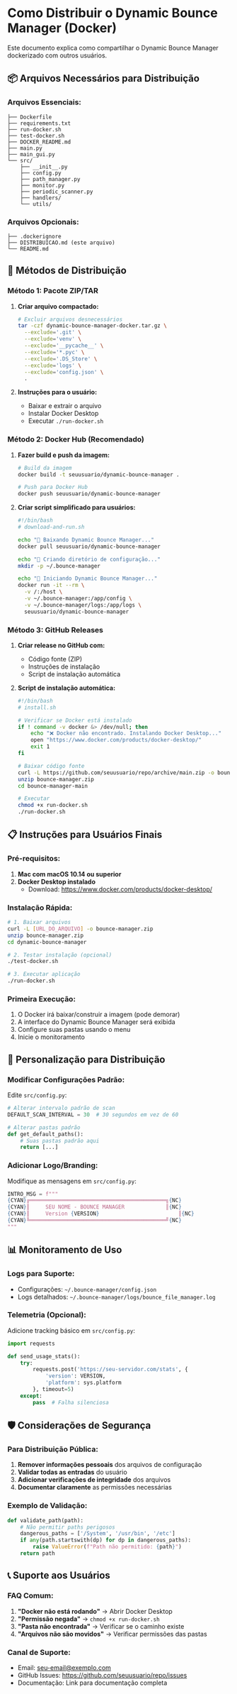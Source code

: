 # Como Distribuir o Dynamic Bounce Manager (Docker)

Este documento explica como compartilhar o Dynamic Bounce Manager dockerizado com outros usuários.

## 📦 Arquivos Necessários para Distribuição

### Arquivos Essenciais:
```
├── Dockerfile
├── requirements.txt
├── run-docker.sh
├── test-docker.sh
├── DOCKER_README.md
├── main.py
├── main_gui.py
└── src/
    ├── __init__.py
    ├── config.py
    ├── path_manager.py
    ├── monitor.py
    ├── periodic_scanner.py
    ├── handlers/
    └── utils/
```

### Arquivos Opcionais:
```
├── .dockerignore
├── DISTRIBUICAO.md (este arquivo)
└── README.md
```

## 🚀 Métodos de Distribuição

### Método 1: Pacote ZIP/TAR
1. **Criar arquivo compactado:**
   ```bash
   # Excluir arquivos desnecessários
   tar -czf dynamic-bounce-manager-docker.tar.gz \
     --exclude='.git' \
     --exclude='venv' \
     --exclude='__pycache__' \
     --exclude='*.pyc' \
     --exclude='.DS_Store' \
     --exclude='logs' \
     --exclude='config.json' \
     .
   ```

2. **Instruções para o usuário:**
   - Baixar e extrair o arquivo
   - Instalar Docker Desktop
   - Executar `./run-docker.sh`

### Método 2: Docker Hub (Recomendado)
1. **Fazer build e push da imagem:**
   ```bash
   # Build da imagem
   docker build -t seuusuario/dynamic-bounce-manager .
   
   # Push para Docker Hub
   docker push seuusuario/dynamic-bounce-manager
   ```

2. **Criar script simplificado para usuários:**
   ```bash
   #!/bin/bash
   # download-and-run.sh
   
   echo "🚀 Baixando Dynamic Bounce Manager..."
   docker pull seuusuario/dynamic-bounce-manager
   
   echo "📁 Criando diretório de configuração..."
   mkdir -p ~/.bounce-manager
   
   echo "🎵 Iniciando Dynamic Bounce Manager..."
   docker run -it --rm \
     -v /:/host \
     -v ~/.bounce-manager:/app/config \
     -v ~/.bounce-manager/logs:/app/logs \
     seuusuario/dynamic-bounce-manager
   ```

### Método 3: GitHub Releases
1. **Criar release no GitHub com:**
   - Código fonte (ZIP)
   - Instruções de instalação
   - Script de instalação automática

2. **Script de instalação automática:**
   ```bash
   #!/bin/bash
   # install.sh
   
   # Verificar se Docker está instalado
   if ! command -v docker &> /dev/null; then
       echo "❌ Docker não encontrado. Instalando Docker Desktop..."
       open "https://www.docker.com/products/docker-desktop/"
       exit 1
   fi
   
   # Baixar código fonte
   curl -L https://github.com/seuusuario/repo/archive/main.zip -o bounce-manager.zip
   unzip bounce-manager.zip
   cd bounce-manager-main
   
   # Executar
   chmod +x run-docker.sh
   ./run-docker.sh
   ```

## 📋 Instruções para Usuários Finais

### Pré-requisitos:
1. **Mac com macOS 10.14 ou superior**
2. **Docker Desktop instalado**
   - Download: https://www.docker.com/products/docker-desktop/

### Instalação Rápida:
```bash
# 1. Baixar arquivos
curl -L [URL_DO_ARQUIVO] -o bounce-manager.zip
unzip bounce-manager.zip
cd dynamic-bounce-manager

# 2. Testar instalação (opcional)
./test-docker.sh

# 3. Executar aplicação
./run-docker.sh
```

### Primeira Execução:
1. O Docker irá baixar/construir a imagem (pode demorar)
2. A interface do Dynamic Bounce Manager será exibida
3. Configure suas pastas usando o menu
4. Inicie o monitoramento

## 🔧 Personalização para Distribuição

### Modificar Configurações Padrão:
Edite `src/config.py`:
```python
# Alterar intervalo padrão de scan
DEFAULT_SCAN_INTERVAL = 30  # 30 segundos em vez de 60

# Alterar pastas padrão
def get_default_paths():
    # Suas pastas padrão aqui
    return [...]
```

### Adicionar Logo/Branding:
Modifique as mensagens em `src/config.py`:
```python
INTRO_MSG = f"""
{CYAN}╔═══════════════════════════════════════════╗{NC}
{CYAN}║     SEU NOME - BOUNCE MANAGER             ║{NC}
{CYAN}║     Version {VERSION}                         ║{NC}
{CYAN}╚═══════════════════════════════════════════╝{NC}
"""
```

## 📊 Monitoramento de Uso

### Logs para Suporte:
- Configurações: `~/.bounce-manager/config.json`
- Logs detalhados: `~/.bounce-manager/logs/bounce_file_manager.log`

### Telemetria (Opcional):
Adicione tracking básico em `src/config.py`:
```python
import requests

def send_usage_stats():
    try:
        requests.post('https://seu-servidor.com/stats', {
            'version': VERSION,
            'platform': sys.platform
        }, timeout=5)
    except:
        pass  # Falha silenciosa
```

## 🛡️ Considerações de Segurança

### Para Distribuição Pública:
1. **Remover informações pessoais** dos arquivos de configuração
2. **Validar todas as entradas** do usuário
3. **Adicionar verificações de integridade** dos arquivos
4. **Documentar claramente** as permissões necessárias

### Exemplo de Validação:
```python
def validate_path(path):
    # Não permitir paths perigosos
    dangerous_paths = ['/System', '/usr/bin', '/etc']
    if any(path.startswith(dp) for dp in dangerous_paths):
        raise ValueError(f"Path não permitido: {path}")
    return path
```

## 📞 Suporte aos Usuários

### FAQ Comum:
1. **"Docker não está rodando"** → Abrir Docker Desktop
2. **"Permissão negada"** → `chmod +x run-docker.sh`
3. **"Pasta não encontrada"** → Verificar se o caminho existe
4. **"Arquivos não são movidos"** → Verificar permissões das pastas

### Canal de Suporte:
- Email: seu-email@exemplo.com
- GitHub Issues: https://github.com/seuusuario/repo/issues
- Documentação: Link para documentação completa 